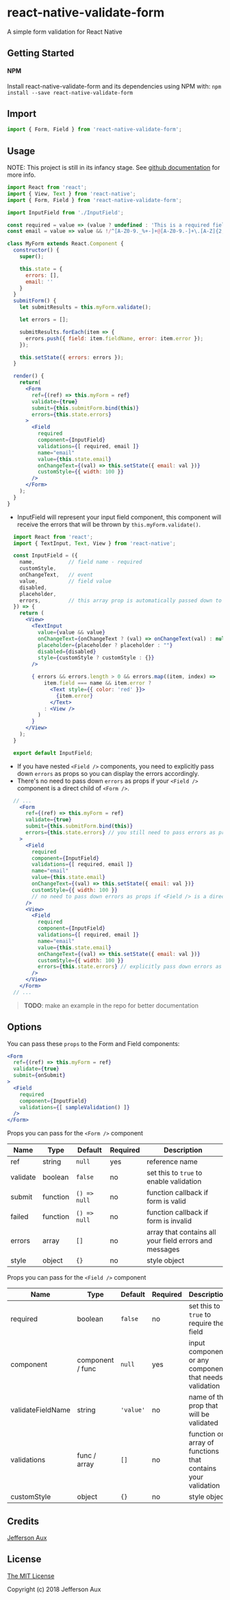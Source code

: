 # react-native-validate-form
A simple form validation for React Native

## Getting Started

#### NPM

Install react-native-validate-form and its dependencies using NPM with:
`npm install --save react-native-validate-form`

## Import

  ```jsx
  import { Form, Field } from 'react-native-validate-form';
  ```

## Usage

NOTE: This project is still in its infancy stage.
See [github documentation](https://github.com/jeffraux/react-native-validate-form#readme) for more info.

  ```jsx
  import React from 'react';
  import { View, Text } from 'react-native';
  import { Form, Field } from 'react-native-validate-form';

  import InputField from './InputField';

  const required = value => (value ? undefined : 'This is a required field.');
  const email = value => value && !/^[A-Z0-9._%+-]+@[A-Z0-9.-]+\.[A-Z]{2,5}$/i.test(value) ? 'Please provide a valid email address.' : undefined;

  class MyForm extends React.Component {
    constructor() {
      super();

      this.state = {
        errors: [],
        email: ''
      }
    }
    submitForm() {
      let submitResults = this.myForm.validate();

      let errors = [];

      submitResults.forEach(item => {
        errors.push({ field: item.fieldName, error: item.error });
      });

      this.setState({ errors: errors });
    }

    render() {
      return(
        <Form
          ref={(ref) => this.myForm = ref}
          validate={true}
          submit={this.submitForm.bind(this)}
          errors={this.state.errors}
        >
          <Field
            required
            component={InputField}
            validations={[ required, email ]}
            name="email"
            value={this.state.email}
            onChangeText={(val) => this.setState({ email: val })}
            customStyle={{ width: 100 }}
          />
        </Form>
      );
    }
  }
  ```

  - InputField will represent your input field component, this component will receive the errors that will be thrown by `this.myForm.validate()`.

  ```jsx
    import React from 'react';
    import { TextInput, Text, View } from 'react-native';

    const InputField = ({
      name,           // field name - required
      customStyle,
      onChangeText,   // event
      value,          // field value
      disabled,
      placeholder,
      errors,         // this array prop is automatically passed down to this component from <Form />
    }) => {
      return (
        <View>
          <TextInput
            value={value && value}
            onChangeText={onChangeText ? (val) => onChangeText(val) : null}
            placeholder={placeholder ? placeholder : ""}
            disabled={disabled}
            style={customStyle ? customStyle : {}}
          />

          { errors && errors.length > 0 && errors.map((item, index) =>
              item.field === name && item.error ?
                <Text style={{ color: 'red' }}>
                  {item.error}
                </Text>
              : <View />
            )
          }
        </View>
      );
    }

    export default InputField;
  ```

  - If you have nested `<Field />` components, you need to explicitly pass down `errors` as props so you can display the errors accordingly.
  - There's no need to pass down `errors` as props if your `<Field />` component is a direct child of `<Form />`.

  ```jsx
    // ...
      <Form
        ref={(ref) => this.myForm = ref}
        validate={true}
        submit={this.submitForm.bind(this)}
        errors={this.state.errors} // you still need to pass errors as props to Form
      >
        <Field
          required
          component={InputField}
          validations={[ required, email ]}
          name="email"
          value={this.state.email}
          onChangeText={(val) => this.setState({ email: val })}
          customStyle={{ width: 100 }}
          // no need to pass down errors as props if <Field /> is a direct child of <Form />
        />
        <View>
          <Field
            required
            component={InputField}
            validations={[ required, email ]}
            name="email"
            value={this.state.email}
            onChangeText={(val) => this.setState({ email: val })}
            customStyle={{ width: 100 }}
            errors={this.state.errors} // explicitly pass down errors as props if your <Field /> is inside an element
          />
        </View>
      </Form>
    // ...
  ```

> **TODO**: make an example in the repo for better documentation

## Options

You can pass these `props` to the Form and Field components:

  ```jsx
  <Form
    ref={(ref) => this.myForm = ref}
    validate={true}
    submit={onSubmit}
  >
    <Field
      required
      component={InputField}
      validations={[ sampleValidation() ]}
    />
  </Form>
  ```

Props you can pass for the `<Form />` component

|Name                   |Type                     |Default               |Required       |Description                                                                          |
|-----------------------|-------------------------|----------------------|---------------|-------------------------------------------------------------------------------------|
|ref                    |string                   |`null`                |yes            |reference name                                                                       |
|validate               |boolean                  |`false`               |no             |set this to `true` to enable validation                                              |
|submit                 |function                 |`() => null`          |no             |function callback if form is valid                                                   |
|failed                 |function                 |`() => null`          |no             |function callback if form is invalid                                                 |
|errors                 |array                    |`[]`                  |no             |array that contains all your field errors and messages                               |
|style                  |object                   |`{}`                  |no             |style object                                                                         |

Props you can pass for the `<Field />` component

|Name                   |Type                     |Default               |Required       |Description                                                                          |
|-----------------------|-------------------------|----------------------|---------------|-------------------------------------------------------------------------------------|
|required               |boolean                  |`false`               |no             |set this to `true` to require the field                                              |
|component              |component / func         |`null`                |yes            |input component or any component that needs validation                               |
|validateFieldName      |string                   |`'value'`             |no             |name of the prop that will be validated                                              |
|validations            |func / array             |`[]`                  |no             |function or array of functions that contains your validation                         |
|customStyle            |object                   |`{}`                  |no             |style object                                                                         |

## Credits

[Jefferson Aux](https://github.com/jeffraux)

## License

[The MIT License](http://opensource.org/licenses/MIT)

Copyright (c) 2018 Jefferson Aux